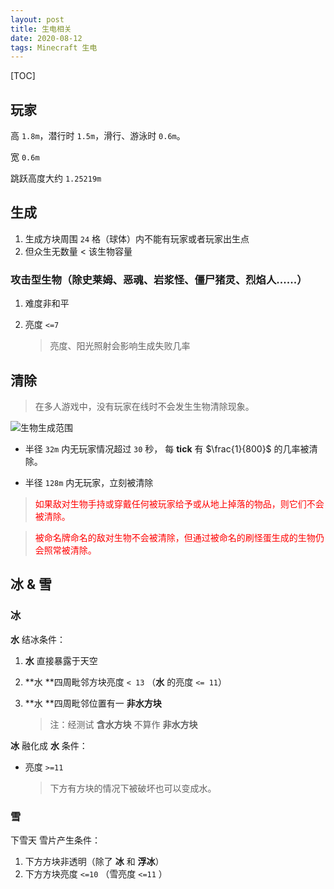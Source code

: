 ```yaml
---
layout: post
title: 生电相关
date: 2020-08-12
tags: Minecraft 生电
---
```


[TOC]

## 玩家

高 `1.8m`，潜行时 `1.5m`，滑行、游泳时 `0.6m`。

宽 `0.6m`

跳跃高度大约 `1.25219m`

## 生成

1. 生成方块周围 `24` 格（球体）内不能有玩家或者玩家出生点
2. 但众生无数量 < 该生物容量

### 攻击型生物（除史莱姆、恶魂、岩浆怪、僵尸猪灵、烈焰人......）

1. 难度非和平

2. 亮度 `<=7` 

	> 亮度、阳光照射会影响生成失败几率

## 清除

> 在多人游戏中，没有玩家在线时不会发生生物清除现象。

![生物生成范围](https://gamepedia.cursecdn.com/minecraft_zh_gamepedia/4/4a/Mob_spawning_ranges.png?version=5d250abc99f9767e041023785f616852)

- 半径 `32m` 内无玩家情况超过 `30` 秒， 每 **tick** 有 $\frac{1}{800}$ 的几率被清除。

- 半径 `128m` 内无玩家，立刻被清除

> <font color="red">如果敌对生物手持或穿戴任何被玩家给予或从地上掉落的物品，则它们不会被清除。</font>

> <font color="red">被命名牌命名的敌对生物不会被清除，但通过被命名的刷怪蛋生成的生物仍会照常被清除。</font>

## 冰 & 雪

### 冰

**水** 结冰条件：

1. **水** 直接暴露于天空

2. **水 **四周毗邻方块亮度 `< 13` （**水** 的亮度 `<= 11`）

3. **水 **四周毗邻位置有一 **非水方块**

	> 注：经测试 **含水方块** 不算作 **非水方块**

**冰** 融化成 **水** 条件：

- 亮度 `>=11`

	> 下方有方块的情况下被破坏也可以变成水。

### 雪

下雪天 雪片产生条件：

1. 下方方块非透明（除了 **冰** 和 **浮冰**）
2. 下方方块亮度 `<=10` （雪亮度 `<=11` ）